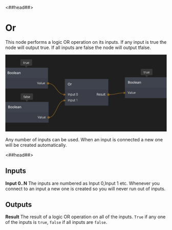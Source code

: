 <##head##>

# Or

This node performs a logic OR operation on its inputs. If any input is <span class="ndl-data">true</span> the node will output <span class="ndl-data">true</span>. If all inputs are <span class="ndl-data">false</span> the node will output <span class="ndl-data">tfalse</span>.

![](or_node.png)

Any number of inputs can be used. When an input is connected a new one will be created automatically.

<##head##>

<div class = "node-inputs">

## Inputs

**Input 0..N**
The inputs are numbered as Input 0,Input 1 etc. Whenever you connect to an input a new one is created so
you will never run out of inputs.

</div>

<div class = "node-outputs">

## Outputs

**Result**
The result of a logic OR operation on all of the inputs. `True` if any one of the inputs is `true`, `false` if all inputs are `false`.

</div>

